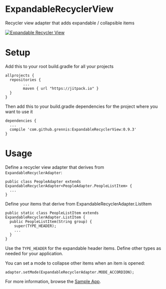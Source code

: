 # ExpandableRecyclerView

Recycler view adapter that adds expandable / collapsible items

[![Expandable Recycler View](http://img.youtube.com/vi/2_E4ky0uXd8/0.jpg)](http://www.youtube.com/watch?v=2_E4ky0uXd8)

# Setup

Add this to your root build.gradle for all your projects

    allprojects {
      repositories {
            ...
            maven { url "https://jitpack.io" }
      }
    }

Then add this to your build.gradle dependencies for the project where you want to use it

    dependencies {
      ...
      compile 'com.github.grennis:ExpandableRecyclerView:0.9.3'
    }

# Usage

Define a recycler view adapter that derives from `ExpandableRecyclerAdapter`:

    public class PeopleAdapter extends ExpandableRecyclerAdapter<PeopleAdapter.PeopleListItem> {
      ...
    }

Define your items that derive from ExpandableRecyclerAdapter.ListItem

    public static class PeopleListItem extends ExpandableRecyclerAdapter.ListItem {
      public PeopleListItem(String group) {
        super(TYPE_HEADER);
        ...
      }
    }

Use the `TYPE_HEADER` for the expandable header items. Define other types as needed for your application.

You can set a mode to collapse other items when an item is opened:

    adapter.setMode(ExpandableRecyclerAdapter.MODE_ACCORDION);

For more information, browse the [Sample App](https://github.com/grennis/ExpandableRecyclerView/tree/master/app/src/main/java/com/innodroid/expandablerecyclerdemo).

